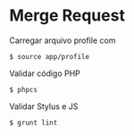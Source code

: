 # Merge Request

Carregar arquivo profile com  

    $ source app/profile

Validar código PHP

    $ phpcs

Validar Stylus e JS

    $ grunt lint